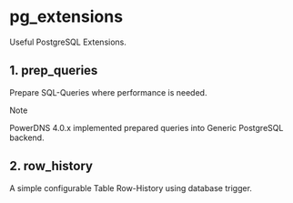 # pg_extensions

Useful PostgreSQL Extensions.

## 1. prep_queries

Prepare SQL-Queries where performance is needed.

>[!NOTE]
> PowerDNS 4.0.x implemented prepared queries into Generic PostgreSQL backend.

## 2. row_history

A simple configurable Table Row-History using database trigger.
